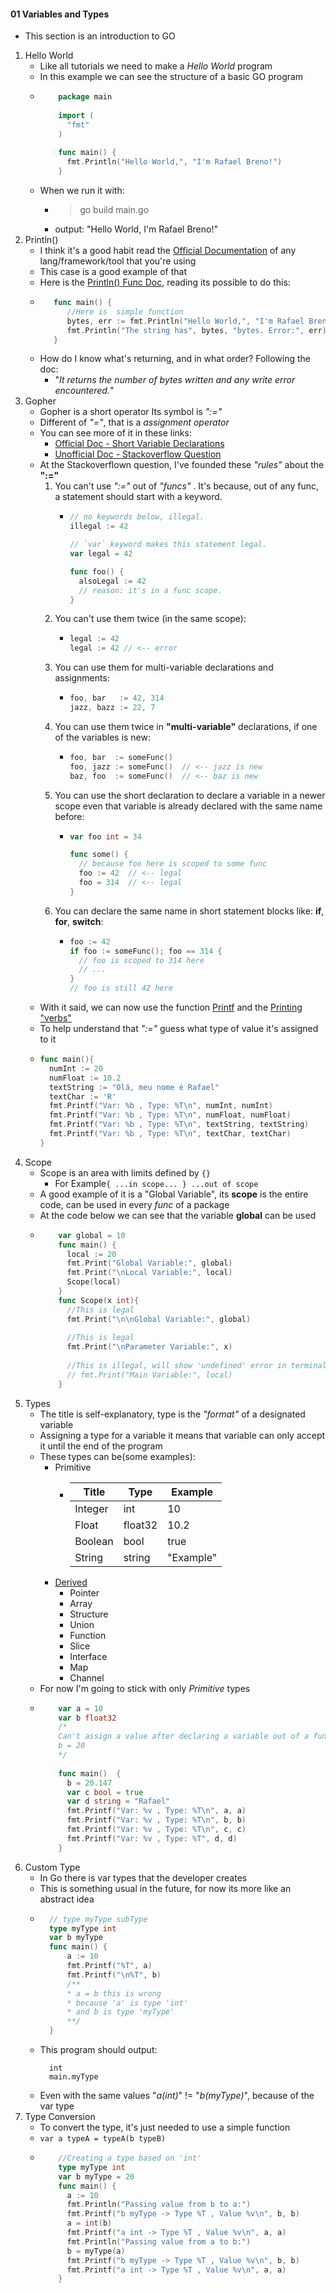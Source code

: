 #### 01 Variables and Types
- This section is an introduction to GO
1. Hello World
    - Like all tutorials we need to make a *Hello World* program
    - In this example we can see the structure of a basic GO program
    - ```go
          package main
          
          import (
            "fmt"
          )
          
          func main() {
            fmt.Println("Hello World,", "I'm Rafael Breno!")
          }
      ```
    - When we run it with:
        - > go build main.go
        - output: "Hello World, I'm Rafael Breno!"
2. Println()
    - I think it's a good habit read the [Official Documentation](https://golang.org/doc/) of any lang/framework/tool that you're using
    - This case is a good example of that
    - Here is the [Println() Func Doc](https://golang.org/pkg/fmt/#Println), reading its possible to do this:
    - ```go
         func main() {
            //Here is  simple function
            bytes, err := fmt.Println("Hello World,", "I'm Rafael Breno!")
            fmt.Println("The string has", bytes, "bytes. Error:", err)
         }
      ```
    - How do I know what's returning, and in what order? Following the doc:
        - "*It returns the number of bytes written and any write error encountered.*"
3. Gopher
    - Gopher is a short operator Its symbol is *":="* 
    - Different of *"="*, that is a *assignment operator*
    - You can see more of it in these links:
        - [Official Doc - Short Variable Declarations](https://golang.org/ref/spec#Short_variable_declarations)
        - [Unofficial Doc - Stackoverflow Question](https://stackoverflow.com/questions/17891226/difference-between-and-operators-in-go/45654233#45654233)
    - At the Stackoverflown question, I've founded these *"rules"* about the **":="**
        1. You can't use *":="*  out of *"funcs"* . It's because, out of any func, a statement should start with a keyword.
            - ```go
              // no keywords below, illegal.
              illegal := 42
              
              // `var` keyword makes this statement legal.
              var legal = 42
              
              func foo() {
                alsoLegal := 42
                // reason: it's in a func scope.
              }
              ```
        2. You can't use them twice (in the same scope):
            - ```go
              legal := 42
              legal := 42 // <-- error
              ```
        3. You can use them for multi-variable declarations and assignments:
            - ```go
              foo, bar   := 42, 314
              jazz, bazz := 22, 7
              ```
        4. You can use them twice in **"multi-variable"** declarations, if one of the variables is new:
            - ```go
              foo, bar  := someFunc()
              foo, jazz := someFunc()  // <-- jazz is new
              baz, foo  := someFunc()  // <-- baz is new
              ```
        5. You can use the short declaration to declare a variable in a newer scope even that variable is already declared with the same name before:
            - ```go
              var foo int = 34
              
              func some() {
                // because foo here is scoped to some func
                foo := 42  // <-- legal
                foo = 314  // <-- legal
              }
              ```
        6. You can declare the same name in short statement blocks like: **if**, **for**, **switch**:
            - ```go
              foo := 42
              if foo := someFunc(); foo == 314 {
                // foo is scoped to 314 here
                // ...
              }
              // foo is still 42 here
              ```
    - With it said, we can now use the function [Printf]() and the [Printing "verbs"](https://golang.org/pkg/fmt/#hdr-Printing)
    - To help understand that *":="* guess what type of value it's assigned to it
    - ```go
      func main(){
        numInt := 20
        numFloat := 10.2
        textString := "Olá, meu nome é Rafael"
        textChar := 'R'
        fmt.Printf("Var: %b , Type: %T\n", numInt, numInt)
        fmt.Printf("Var: %b , Type: %T\n", numFloat, numFloat)
        fmt.Printf("Var: %b , Type: %T\n", textString, textString)
        fmt.Printf("Var: %b , Type: %T\n", textChar, textChar)
      }
      ```
4. Scope
    - Scope is an area with limits defined by ``{}``
        - For Example``{ ...in scope... } ...out of scope`` 
    - A good example of it is a "Global Variable", its **scope** is the entire code, can be used in every *func* of a package
    - At the code below we can see that the variable **global** can be used 
    - ```go
          var global = 10
          func main() {
            local := 20
            fmt.Print("Global Variable:", global)
            fmt.Print("\nLocal Variable:", local)
            Scope(local)
          }     
          func Scope(x int){
            //This is legal
            fmt.Print("\n\nGlobal Variable:", global)
          
            //This is legal
            fmt.Print("\nParameter Variable:", x)
          
            //This is illegal, will show 'undefined' error in terminal
            // fmt.Print("Main Variable:", local)
          }
      ```
5. Types
    - The title is self-explanatory, type is the *"format"* of a designated variable
    - Assigning a type for a variable it means that variable can only accept it until the end of the program
    - These types can be(some examples):
        - Primitive
            - | Title   | Type    | Example   |
              |---------|---------|-----------|
              | Integer | int     | 10        |
              | Float   | float32 | 10.2      |
              | Boolean | bool    | true      |
              | String  | string  | "Example" |
        - [Derived](https://www.tutorialspoint.com/go/go_data_types.htm)
            - Pointer
            - Array
            - Structure
            - Union
            - Function
            - Slice
            - Interface
            - Map
            - Channel
    - For now I'm going to stick with only *Primitive* types
    - ```go
          var a = 10
          var b float32
          /*
          Can't assign a value after declaring a variable out of a func
          b = 20
          */
          
          func main()  {
            b = 20.147
            var c bool = true
            var d string = "Rafael"
            fmt.Printf("Var: %v , Type: %T\n", a, a)
            fmt.Printf("Var: %v , Type: %T\n", b, b)
            fmt.Printf("Var: %v , Type: %T\n", c, c)
            fmt.Printf("Var: %v , Type: %T", d, d)
          }
      ```
6. Custom Type
    - In Go there is var types that the developer creates
    - This is something usual in the future, for now its more like an abstract idea
    - ```go
        // type myType subType
        type myType int
        var b myType
        func main() {
            a := 10
            fmt.Printf("%T", a)
            fmt.Printf("\n%T", b)
            /**
            * a = b this is wrong
            * because 'a' is type 'int'
            * and b is type 'myType'
            **/
        }
      ```
    - This program should output:
        ```
          int
          main.myType
        ```
    - Even with the same values "*a(int)*" != "*b(myType)*", because of the var type
7. Type Conversion
    - To convert the type, it's just needed to use a simple function
    - ``var a typeA = typeA(b typeB)``
    - ```go
          //Creating a type based on 'int'
          type myType int
          var b myType = 20        
          func main() {
            a := 10
            fmt.Println("Passing value from b to a:")
            fmt.Printf("b myType -> Type %T , Value %v\n", b, b)
            a = int(b)
            fmt.Printf("a int -> Type %T , Value %v\n", a, a)
            fmt.Println("Passing value from a to b:")
            b = myType(a)
            fmt.Printf("b myType -> Type %T , Value %v\n", b, b)
            fmt.Printf("a int -> Type %T , Value %v\n", a, a)
          }
      ```